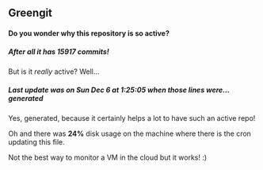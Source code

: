 ## Greengit

#### Do you wonder why this repository is so active?

##### After all it has 15917 commits!

But is it *really* active? Well...

##### Last update was on Sun Dec 6 at 1:25:05 when those lines were... generated

Yes, generated, because it certainly helps a lot to have such an active repo!

Oh and there was **24%** disk usage on the machine
where there is the cron updating this file.

Not the best way to monitor a VM in the cloud but it works! :)

